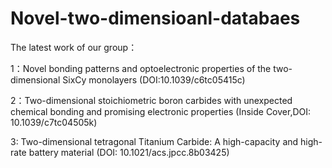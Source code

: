 # Novel-two-dimensioanl-databaes
The latest work of our group：

1：Novel bonding patterns and optoelectronic properties of the two-dimensional SixCy monolayers (DOI:10.1039/c6tc05415c)

2：Two-dimensional stoichiometric boron carbides with unexpected chemical bonding and promising electronic properties (Inside Cover,DOI: 10.1039/c7tc04505k)

3: Two-dimensional tetragonal Titanium Carbide: A high-capacity and high-rate battery material (DOI: 10.1021/acs.jpcc.8b03425)
